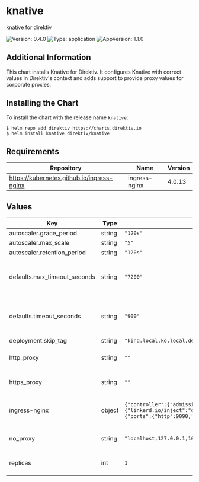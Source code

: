 # knative

knative for direktiv

![Version: 0.4.0](https://img.shields.io/badge/Version-0.4.0-informational?style=flat-square) ![Type: application](https://img.shields.io/badge/Type-application-informational?style=flat-square) ![AppVersion: 1.1.0](https://img.shields.io/badge/AppVersion-1.1.0-informational?style=flat-square)

## Additional Information

This chart installs Knative for Direktiv. It configures Knative with correct values in Direktiv's context and adds
 support to provide proxy values for corporate proxies.

## Installing the Chart

To install the chart with the release name `knative`:

```console
$ helm repo add direktiv https://charts.direktiv.io
$ helm install knative direktiv/knative
```

## Requirements

| Repository | Name | Version |
|------------|------|---------|
| https://kubernetes.github.io/ingress-nginx | ingress-nginx | 4.0.13 |

## Values

| Key | Type | Default | Description |
|-----|------|---------|-------------|
| autoscaler.grace_period | string | `"120s"` |  |
| autoscaler.max_scale | string | `"5"` |  |
| autoscaler.retention_period | string | `"120s"` |  |
| defaults.max_timeout_seconds | string | `"7200"` | maximum timeout for knative functions in seconds |
| defaults.timeout_seconds | string | `"900"` | default timeout for knative functions in seconds |
| deployment.skip_tag | string | `"kind.local,ko.local,dev.local,localhost:5000,localhost:31212"` |  |
| http_proxy | string | `""` | HTTP proxy information for knative |
| https_proxy | string | `""` | HTTPS proxy information for knative |
| ingress-nginx | object | `{"controller":{"admissionWebhooks":{"patch":{"podAnnotations":{"linkerd.io/inject":"disabled"}}},"replicaCount":1,"service":{"ports":{"http":9090,"https":9443}}}}` | nginx ingress controller configuration |
| no_proxy | string | `"localhost,127.0.0.1,10.0.0.0/8,.svc,.cluster.local"` | No proxy information for knative |
| replicas | int | `1` | Replicas for knative components |

